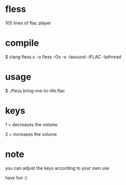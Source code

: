 # fless
105 lines of flac player

# compile
$ clang fless.c -o fless -Os -s -lasound -lFLAC -lpthread

# usage
$ ./fless bring-me-to-life.flac

# keys
1 = decreases the volume

2 = increases the volume

# note
you can adjust the keys according to your own use

have fun :)
